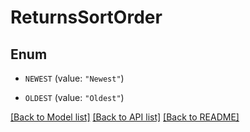 # ReturnsSortOrder

## Enum


* `NEWEST` (value: `"Newest"`)

* `OLDEST` (value: `"Oldest"`)


[[Back to Model list]](../README.md#documentation-for-models) [[Back to API list]](../README.md#documentation-for-api-endpoints) [[Back to README]](../README.md)


